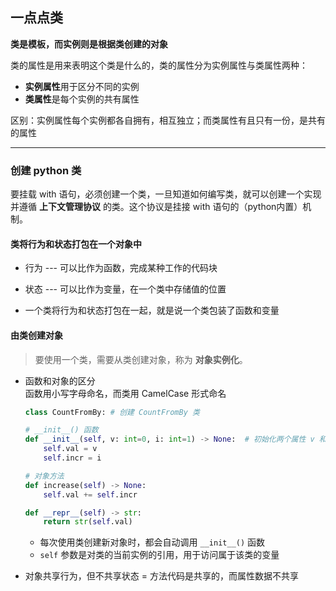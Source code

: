## 一点点类
**类是模板，而实例则是根据类创建的对象**  

  
类的属性是用来表明这个类是什么的，类的属性分为实例属性与类属性两种：
- **实例属性**用于区分不同的实例
- **类属性**是每个实例的共有属性

区别：实例属性每个实例都各自拥有，相互独立；而类属性有且只有一份，是共有的属性


---

### 创建 python 类
要挂载 with 语句，必须创建一个类，一旦知道如何编写类，就可以创建一个实现并遵循 **上下文管理协议** 的类。这个协议是挂接 with 语句的（python内置）机制。

#### 类将行为和状态打包在一个对象中
- 行为 --- 可以比作为函数，完成某种工作的代码块

- 状态 --- 可以比作为变量，在一个类中存储值的位置

- 一个类将行为和状态打包在一起，就是说一个类包装了函数和变量

#### 由类创建对象
> 要使用一个类，需要从类创建对象，称为 **对象实例化**。

- 函数和对象的区分  
  函数用小写字母命名，而类用 CamelCase 形式命名

  ```py
  class CountFromBy: # 创建 CountFromBy 类

  # __init__() 函数
  def __init__(self, v: int=0, i: int=1) -> None:  # 初始化两个属性 v 和 i
      self.val = v
      self.incr = i
  
  # 对象方法
  def increase(self) -> None:
      self.val += self.incr

  def __repr__(self) -> str:
      return str(self.val)
  ```
  - 每次使用类创建新对象时，都会自动调用 `__init__()` 函数
  - `self` 参数是对类的当前实例的引用，用于访问属于该类的变量


- 对象共享行为，但不共享状态 = 方法代码是共享的，而属性数据不共享

